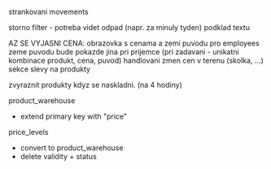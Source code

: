 strankovani movements

storno
filter - potreba videt odpad (napr. za minuly tyden)
podklad textu


AZ SE VYJASNI CENA:
obrazovka s cenama a zemi puvodu pro employees
zeme puvodu bude pokazde jina pri prijemce (pri zadavani - unikatni kombinace produkt, cena, puvod)
handlovani zmen cen v terenu (skolka, ...) sekce slevy na produkty


zvyraznit produkty kdyz se naskladni. (na 4 hodiny)


product_warehouse
- extend primary key with "price"

price_levels
- convert to product_warehouse
- delete validity + status
